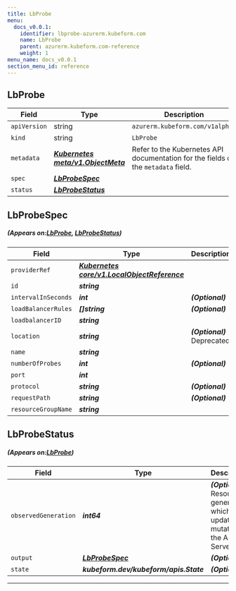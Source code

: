 ```yaml
---
title: LbProbe
menu:
  docs_v0.0.1:
    identifier: lbprobe-azurerm.kubeform.com
    name: LbProbe
    parent: azurerm.kubeform.com-reference
    weight: 1
menu_name: docs_v0.0.1
section_menu_id: reference
---
```


## LbProbe
| Field | Type | Description |
| ------ | ----- | ----------- |
| `apiVersion` | string | `azurerm.kubeform.com/v1alpha1` |
|    `kind` | string | `LbProbe` |
| `metadata` | ***[Kubernetes meta/v1.ObjectMeta](https://kubernetes.io/docs/reference/generated/kubernetes-api/v1.13/#objectmeta-v1-meta)***|Refer to the Kubernetes API documentation for the fields of the `metadata` field.|
| `spec` | ***[LbProbeSpec](#LbProbeSpec)***||
| `status` | ***[LbProbeStatus](#LbProbeStatus)***||
## LbProbeSpec
##### (Appears on:[LbProbe](#LbProbe), [LbProbeStatus](#LbProbeStatus))
| Field | Type | Description |
| ------ | ----- | ----------- |
| `providerRef` | ***[Kubernetes core/v1.LocalObjectReference](https://kubernetes.io/docs/reference/generated/kubernetes-api/v1.13/#localobjectreference-v1-core)***||
| `id` | ***string***||
| `intervalInSeconds` | ***int***| ***(Optional)*** |
| `loadBalancerRules` | ***[]string***| ***(Optional)*** |
| `loadbalancerID` | ***string***||
| `location` | ***string***| ***(Optional)*** Deprecated|
| `name` | ***string***||
| `numberOfProbes` | ***int***| ***(Optional)*** |
| `port` | ***int***||
| `protocol` | ***string***| ***(Optional)*** |
| `requestPath` | ***string***| ***(Optional)*** |
| `resourceGroupName` | ***string***||
## LbProbeStatus
##### (Appears on:[LbProbe](#LbProbe))
| Field | Type | Description |
| ------ | ----- | ----------- |
| `observedGeneration` | ***int64***| ***(Optional)*** Resource generation, which is updated on mutation by the API Server.|
| `output` | ***[LbProbeSpec](#LbProbeSpec)***| ***(Optional)*** |
| `state` | ***kubeform.dev/kubeform/apis.State***| ***(Optional)*** |
---

